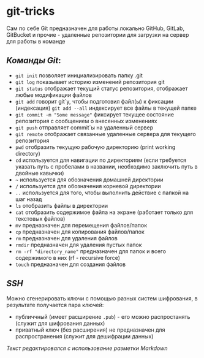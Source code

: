 # git-tricks

Сам по себе Git предназначен для работы локально
GitHub, GitLab, GitBucket и прочие - удаленные репозитории для загрузки на сервер для работы в команде

## _Команды Git_:
- ```git init``` позволяет инициализировать папку .git 
- ```git log``` показывает историю изменений репозитория git
- ```git status``` отображает текущий статус репозитория, отображает любые модификации файлов
- ```git add``` говорит git`у, чтобы подготовил файл(ы) к фиксации (индексация)
   ```git add --all``` индексирует все файлы в текущей папке
- ```git commit -m "Some message"``` фиксирует текущее состояние репозитория с сообщением о внесенных изменениях
- ```git push``` отправляет commit`ы на удаленный сервер
- ```git remote``` отображает связанные удаленные сервера для текущего репозитория
- ```pwd``` отобразить текущую рабочую директорию (print working directory)
- ```cd``` используется для навигации по директориям (если требуется указать путь с пробелами в названии, необходимо заключить путь в двойные кавычки)
- ```~``` используется для обозначения домашней директории
- ```/``` используется для обозначения корневой директории
- ```..``` используется для того, чтобы выполнить действие с папкой на шаг назад
- ```ls``` отобразить файлы в директории
- ```cat``` отобразить содержимое файла на экране (работает только для текстовых файлов)
- ```mv``` предназначен для перемещения файлов/папок
- ```cp``` предназначен для копирования файлов/папок
- ```rm``` предназначен для удаления файлов
- ```rmdir``` предназначен для удаления пустых папок
- ```rm -rf "directory_name"``` предназначен для папок и всего содержимого в них (rf - recursive force)
- ```touch``` предназначен для создания файлов

## _SSH_
Можно сгенерировать ключи с помощью разных систем шифрования, в результате получается пара ключей:
- публиччный (имеет расширение ```.pub```) - его можно распростанять (служит для шифрования данных)
- приватный ключ (без расширения) не предназначен для распространения (служит для дешифрации данных)



_Текст редактировался с использование разметки Markdown_
